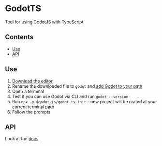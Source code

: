 # GodotTS

Tool for using [GodotJS](https://github.com/godotjs/javascript) with TypeScript.

## Contents

- [Use](#use)
- [API](#api)

## Use

1. [Download the editor](https://github.com/godotjs/javascript/releases)
2. Rename the downloaded file to `godot` and [add Godot to your path](https://docs.godotengine.org/en/stable/tutorials/editor/command_line_tutorial.html#path)
3. Open a terminal
4. Test if you can use Godot via CLI and run `godot --version`
5. Run `npx -y @godot-js/godot-ts init` - new project will be crated at your current terminal path
6. Follow the prompts

## API

Look at the [docs](./docs/API.md).
